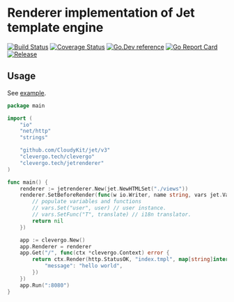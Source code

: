 # Renderer implementation of Jet template engine
[![Build Status](https://travis-ci.org/clevergo/jetrenderer.svg?branch=master)](https://travis-ci.org/clevergo/jetrenderer)
[![Coverage Status](https://coveralls.io/repos/github/clevergo/jetrenderer/badge.svg?branch=master)](https://coveralls.io/github/clevergo/jetrenderer?branch=master)
[![Go.Dev reference](https://img.shields.io/badge/go.dev-reference-blue?logo=go&logoColor=white)](https://pkg.go.dev/clevergo.tech/jetrenderer?tab=doc)
[![Go Report Card](https://goreportcard.com/badge/github.com/clevergo/jetrenderer)](https://goreportcard.com/report/github.com/clevergo/jetrenderer)
[![Release](https://img.shields.io/github/release/clevergo/jetrenderer.svg?style=flat-square)](https://github.com/clevergo/jetrenderer/releases)

## Usage

See [example](example).

```go
package main

import (
	"io"
	"net/http"
	"strings"

	"github.com/CloudyKit/jet/v3"
	"clevergo.tech/clevergo"
	"clevergo.tech/jetrenderer"
)

func main() {
	renderer := jetrenderer.New(jet.NewHTMLSet("./views"))
	renderer.SetBeforeRender(func(w io.Writer, name string, vars jet.VarMap, data interface{}, ctx *clevergo.Context) error {
        // populate variables and functions
        // vars.Set("user", user) // user instance.
        // vars.SetFunc("T", translate) // i18n translator.
		return nil
	})

	app := clevergo.New()
	app.Renderer = renderer
	app.Get("/", func(ctx *clevergo.Context) error {
		return ctx.Render(http.StatusOK, "index.tmpl", map[string]interface{}{
			"message": "hello world",
		})
	})
	app.Run(":8080")
}
```